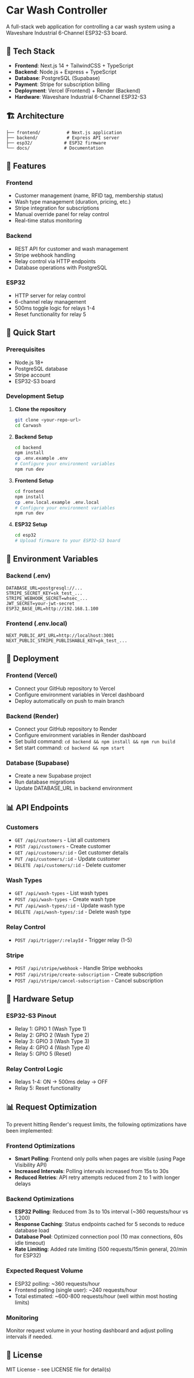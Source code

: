 # Car Wash Controller

A full-stack web application for controlling a car wash system using a Waveshare Industrial 6-Channel ESP32-S3 board.

## 🚀 Tech Stack

- **Frontend**: Next.js 14 + TailwindCSS + TypeScript
- **Backend**: Node.js + Express + TypeScript
- **Database**: PostgreSQL (Supabase)
- **Payment**: Stripe for subscription billing
- **Deployment**: Vercel (Frontend) + Render (Backend)
- **Hardware**: Waveshare Industrial 6-Channel ESP32-S3

## 🏗️ Architecture

```
├── frontend/          # Next.js application
├── backend/           # Express API server
├── esp32/            # ESP32 firmware
└── docs/             # Documentation
```

## 🎯 Features

### Frontend
- Customer management (name, RFID tag, membership status)
- Wash type management (duration, pricing, etc.)
- Stripe integration for subscriptions
- Manual override panel for relay control
- Real-time status monitoring

### Backend
- REST API for customer and wash management
- Stripe webhook handling
- Relay control via HTTP endpoints
- Database operations with PostgreSQL

### ESP32
- HTTP server for relay control
- 6-channel relay management
- 500ms toggle logic for relays 1-4
- Reset functionality for relay 5

## 🚀 Quick Start

### Prerequisites
- Node.js 18+
- PostgreSQL database
- Stripe account
- ESP32-S3 board

### Development Setup

1. **Clone the repository**
   ```bash
   git clone <your-repo-url>
   cd Carwash
   ```

2. **Backend Setup**
   ```bash
   cd backend
   npm install
   cp .env.example .env
   # Configure your environment variables
   npm run dev
   ```

3. **Frontend Setup**
   ```bash
   cd frontend
   npm install
   cp .env.local.example .env.local
   # Configure your environment variables
   npm run dev
   ```

4. **ESP32 Setup**
   ```bash
   cd esp32
   # Upload firmware to your ESP32-S3 board
   ```

## 🔧 Environment Variables

### Backend (.env)
```
DATABASE_URL=postgresql://...
STRIPE_SECRET_KEY=sk_test_...
STRIPE_WEBHOOK_SECRET=whsec_...
JWT_SECRET=your-jwt-secret
ESP32_BASE_URL=http://192.168.1.100
```

### Frontend (.env.local)
```
NEXT_PUBLIC_API_URL=http://localhost:3001
NEXT_PUBLIC_STRIPE_PUBLISHABLE_KEY=pk_test_...
```

## 🚀 Deployment

### Frontend (Vercel)
- Connect your GitHub repository to Vercel
- Configure environment variables in Vercel dashboard
- Deploy automatically on push to main branch

### Backend (Render)
- Connect your GitHub repository to Render
- Configure environment variables in Render dashboard
- Set build command: `cd backend && npm install && npm run build`
- Set start command: `cd backend && npm start`

### Database (Supabase)
- Create a new Supabase project
- Run database migrations
- Update DATABASE_URL in backend environment

## 📊 API Endpoints

### Customers
- `GET /api/customers` - List all customers
- `POST /api/customers` - Create customer
- `GET /api/customers/:id` - Get customer details
- `PUT /api/customers/:id` - Update customer
- `DELETE /api/customers/:id` - Delete customer

### Wash Types
- `GET /api/wash-types` - List wash types
- `POST /api/wash-types` - Create wash type
- `PUT /api/wash-types/:id` - Update wash type
- `DELETE /api/wash-types/:id` - Delete wash type

### Relay Control
- `POST /api/trigger/:relayId` - Trigger relay (1-5)

### Stripe
- `POST /api/stripe/webhook` - Handle Stripe webhooks
- `POST /api/stripe/create-subscription` - Create subscription
- `POST /api/stripe/cancel-subscription` - Cancel subscription

## 🔌 Hardware Setup

### ESP32-S3 Pinout
- Relay 1: GPIO 1 (Wash Type 1)
- Relay 2: GPIO 2 (Wash Type 2)
- Relay 3: GPIO 3 (Wash Type 3)
- Relay 4: GPIO 4 (Wash Type 4)
- Relay 5: GPIO 5 (Reset)

### Relay Control Logic
- Relays 1-4: ON → 500ms delay → OFF
- Relay 5: Reset functionality

## 📊 Request Optimization

To prevent hitting Render's request limits, the following optimizations have been implemented:

### Frontend Optimizations
- **Smart Polling**: Frontend only polls when pages are visible (using Page Visibility API)
- **Increased Intervals**: Polling intervals increased from 15s to 30s
- **Reduced Retries**: API retry attempts reduced from 2 to 1 with longer delays

### Backend Optimizations  
- **ESP32 Polling**: Reduced from 3s to 10s interval (~360 requests/hour vs 1,200)
- **Response Caching**: Status endpoints cached for 5 seconds to reduce database load
- **Database Pool**: Optimized connection pool (10 max connections, 60s idle timeout)
- **Rate Limiting**: Added rate limiting (500 requests/15min general, 20/min for ESP32)

### Expected Request Volume
- ESP32 polling: ~360 requests/hour
- Frontend polling (single user): ~240 requests/hour  
- Total estimated: ~600-800 requests/hour (well within most hosting limits)

### Monitoring
Monitor request volume in your hosting dashboard and adjust polling intervals if needed.

## 📝 License

MIT License - see LICENSE file for detail(s) 